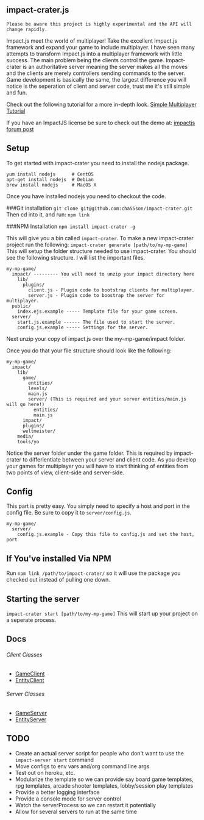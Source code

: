 ## impact-crater.js

```
Please be aware this project is highly experimental and the API will change rapidly.
```

Impact.js meet the world of multiplayer! Take the excellent Impact.js framework and
expand your game to include multiplayer. I have seen many attempts to transform Impact.js into a
multiplayer framework with little success. The main problem being the clients control the game.
Impact-crater is an authoritative server meaning the server makes all the moves and the clients are
merely controllers sending commands to the server. Game development is basically the same, the largest
difference you will notice is the seperation of client and server code, trust me it's still simple and fun.

Check out the following tutorial for a more in-depth look.
[Simple Multiplayer Tutorial](https://github.com/cha55son/impact-crater/wiki/Simple-Multiplayer-Tutorial)

If you have an ImpactJS license be sure to check out the demo at:
[impactjs forum post](http://impactjs.com/forums/private/easy-authoritative-impactjs-server)

## Setup

To get started with impact-crater you need to install the nodejs package.

    yum install nodejs      # CentOS
    apt-get install nodejs  # Debian
    brew install nodejs     # MacOS X

Once you have installed nodejs you need to checkout the code.

###Git installation
```git clone git@github.com:cha55son/impact-crater.git```
Then cd into it, and run:
```npm link```

###NPM Installation
```npm install impact-crater -g```

This will give you a bin called ```impact-crater```. To make a new impact-crater project run the following:
```impact-crater generate [path/to/my-mp-game]```
This will setup the folder structure needed to use impact-crater. You should see the following structure. I will list the important files.

    my-mp-game/
      impact/ --------- You will need to unzip your impact directory here
        lib/
          plugins/
            client.js - Plugin code to bootstrap clients for multiplayer.
            server.js - Plugin code to boostrap the server for multiplayer.
      public/
        index.ejs.example ----- Template file for your game screen.
      server/
        start.js.example ------ The file used to start the server.
        config.js.example ----- Settings for the server.

Next unzip your copy of impact.js over the my-mp-game/impact folder.

Once you do that your file structure should look like the following:

    my-mp-game/
      impact/
        lib/
          game/
            entities/
            levels/
            main.js
            server/ (This is required and your server entities/main.js will go here!)
              entities/
              main.js
          impact/
          plugins/
          weltmeister/
        media/
        tools/yo

Notice the server folder under the game folder. This is required by impact-crater to differientiate between your server and client code. As you develop your games for multiplayer you will have to start thinking of entities from two points of
view, client-side and server-side.

## Config

This part is pretty easy. You simply need to specify a host and port in the config file. Be sure to copy it to `server/config.js`.

    my-mp-game/
      server/
        config.js.example - Copy this file to config.js and set the host, port

## If You've installed Via NPM
Run ```npm link /path/to/impact-crater/``` so it will use the package you checked out instead of pulling one down.

## Starting the server
```impact-crater start [path/to/my-mp-game]```
This will start up your project on a seperate process.

## Docs

###### Client Classes
* [GameClient](https://github.com/cha55son/impact-crater/wiki/GameClient)
* [EntityClient](https://github.com/cha55son/impact-crater/wiki/EntityClient)

###### Server Classes
* [GameServer](https://github.com/cha55son/impact-crater/wiki/GameServer)
* [EntityServer](https://github.com/cha55son/impact-crater/wiki/EntityServer)

## TODO
* Create an actual server script for people who don't want to use the ```impact-server start``` command
* Move configs to env vars and/org command line args
* Test out on heroku, etc.
* Modularize the template so we can provide say board game templates, rpg templates, arcade shooter templates, lobby/session play templates
* Provide a better logging interface
* Provide a console mode for server control
* Watch the serverProcess so we can restart it potentially
* Allow for several servers to run at the same time

